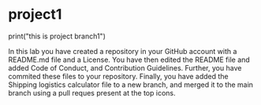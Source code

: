 # project1
print("this is project branch1")

In this lab you have created a repository in your GitHub account with a README.md file and a License. You have then edited the README file and added Code of Conduct, and Contribution Guidelines. Further, you have commited these files to your repository. Finally, you have added the Shipping logistics calculator file to a new branch, and merged it to the main branch using a pull reques present at the top icons.
